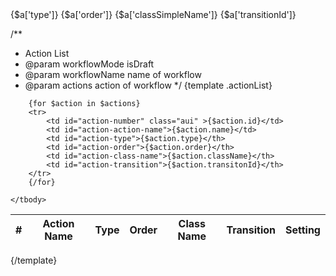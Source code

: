 
<th id="basic-type" value="{$a['type']}" >{$a['type']}</th>
                <th id="basic-order" >{$a['order']}</th>
                <th id="basic-class-name" value="{$a['className']}" >{$a['classSimpleName']}</th>
                <th id="basic-transition" value="{$transitionId}" >{$a['transitionId']}</th>


/**
 * Action List
 * @param workflowMode isDraft
 * @param workflowName name of workflow
 * @param actions action of workflow
 */
{template .actionList}
<table class="aui aui-table-sortable">
    <thead>
        <tr>
            <th id="action-number" class="aui" >#</th>
            <th id="action-action-name">Action Name</th>
            <th id="action-type">Type</th>
            <th id="action-order">Order</th>
            <th id="action-class-name">Class Name</th>
            <th id="action-transition">Transition</th>
            <th class="">Setting</th>
        </tr>
    </thead>
    <tbody>
        
        {for $action in $actions}
        <tr>
            <td id="action-number" class="aui" >{$action.id}</td>
            <td id="action-action-name">{$action.name}</td>
            <td id="action-type">{$action.type}</th>
            <td id="action-order">{$action.order}</th>
            <td id="action-class-name">{$action.className}</th>
            <td id="action-transition">{$action.transitonId}</th>
        </tr>
        {/for}

    </tbody>
</table>
{/template}